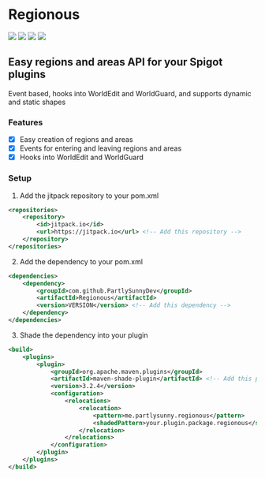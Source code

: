 # Regionous
[![](https://jitpack.io/v/PartlySunnyDev/Regionous.svg)](https://jitpack.io/#PartlySunnyDev/Regionous)
![](https://img.shields.io/github/languages/top/PartlySunnyDev/Regionous)
![](https://img.shields.io/github/v/release/PartlySunnyDev/Regionous)
![](https://img.shields.io/github/stars/PartlySunnyDev/Regionous?style=social)

## Easy regions and areas API for your Spigot plugins
Event based, hooks into WorldEdit and WorldGuard, and supports dynamic and static shapes

### Features
- [x] Easy creation of regions and areas
- [x] Events for entering and leaving regions and areas
- [x] Hooks into WorldEdit and WorldGuard

### Setup
1. Add the jitpack repository to your pom.xml
```xml
<repositories>
    <repository>
        <id>jitpack.io</id>
        <url>https://jitpack.io</url> <!-- Add this repository -->
    </repository>
</repositories>
```

2. Add the dependency to your pom.xml
```xml
<dependencies>
    <dependency>
        <groupId>com.github.PartlySunnyDev</groupId>
        <artifactId>Regionous</artifactId>
        <version>VERSION</version> <!-- Add this dependency -->
    </dependency>
</dependencies>
```

3. Shade the dependency into your plugin
```xml
<build>
    <plugins>
        <plugin>
            <groupId>org.apache.maven.plugins</groupId>
            <artifactId>maven-shade-plugin</artifactId> <!-- Add this plugin -->
            <version>3.2.4</version>
            <configuration>
                <relocations>
                    <relocation>
                        <pattern>me.partlysunny.regionous</pattern>
                        <shadedPattern>your.plugin.package.regionous</shadedPattern> <!-- Add this relocation -->
                    </relocation>
                </relocations>
            </configuration>
        </plugin>
    </plugins>
</build>
```